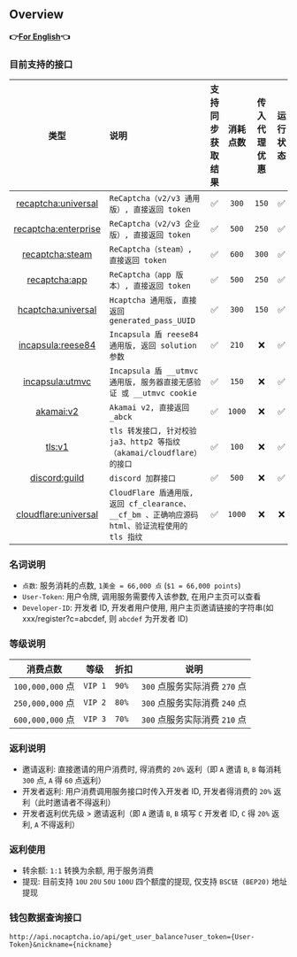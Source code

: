 ## Overview
**👉[For English](/en-US/en.md)👈**
### 目前支持的接口

|                          类型                          | 说明                                                         | 支持同步获取结果 | 消耗点数 | 传入代理优惠 | 运行状态 | 独享（请联系客服） |
| :----------------------------------------------------: | :----------------------------------------------------------- | :--------------: | :------: | :----------: | :------: | :----------------: |
|  [recaptcha:universal](/zh-CN/recaptcha.md)  | `ReCaptcha（v2/v3 通用版）, 直接返回 token`                  |        ✅         |  `300`   |    `150`     |    ✅     |         ✅          |
| [recaptcha:enterprise](/zh-CN/recaptcha.md)  | `ReCaptcha（v2/v3 企业版）, 直接返回 token`                  |        ✅         |  `500`   |    `250`     |    ✅     |         ✅          |
|    [recaptcha:steam](/zh-CN/recaptcha.md)    | `ReCaptcha（steam）, 直接返回 token`                         |        ✅         |  `600`   |    `300`     |    ✅     |         ✅          |
|   [recaptcha:app](/zh-CN/recaptcha_app.md)   | `ReCaptcha（app 版本）, 直接返回 token`                      |        ✅         |  `500`   |    `250`     |    ✅     |         ✅          |
|   [hcaptcha:universal](/zh-CN/hcaptcha.md)   | `Hcaptcha 通用版, 直接返回 generated_pass_UUID`              |        ✅         |  `300`   |    `150`     |    ✅     |         ✅          |
|   [incapsula:reese84](/zh-CN/incapsula.md)   | `Incapsula 盾 reese84 通用版, 返回 solution 参数`            |        ✅         |  `210`   |      ❌       |    ✅     |         ✅          |
|   [incapsula:utmvc](/zh-CN/incapsula_utmvc.md)    | `Incapsula 盾 __utmvc 通用版, 服务器直接无感验证 或 __utmvc cookie` |        ✅         |  `150`   |      ❌       |    ✅     |         ✅          |
|        [akamai:v2](/zh-CN/akamai.md)         | `Akamai v2, 直接返回 _abck`                                  |        ✅         |  `1000`  |      ❌       |    ✅     |         ✅          |
|           [tls:v1](/zh-CN/tls.md)            | `tls 转发接口, 针对校验 ja3、http2 等指纹（akamai/cloudflare）的接口` |        ✅         |  `100`   |      ❌       |    ✅     |         ✅          |
|      [discord:guild](/zh-CN/discord.md)      | `discord 加群接口`                                           |        ✅         |  `500`   |      ❌       |    ✅     |         ✅          |
| [cloudflare:universal](/zh-CN/cloudflare.md) | `CloudFlare 盾通用版, 返回 cf_clearance、__cf_bm 、正确响应源码 html、验证流程使用的 tls 指纹` |        ✅         |  `1000`  |      ❌       |    ❌     |         ❌          |


### 名词说明

* `点数`: 服务消耗的点数, `1美金 = 66,000 点` (`$1 = 66,000 points`)
* `User-Token`: 用户令牌, 调用服务需要传入该参数, 在用户主页可以查看
* `Developer-ID`: 开发者 ID, 开发者用户使用, 用户主页邀请链接的字符串(如 xxx/register?c=abcdef, 则 `abcdef` 为开发者 ID)

### 等级说明

| 消费点数         | 等级    | 折扣  | 说明                          |
| ---------------- | ------- | ----- | ----------------------------- |
| `100,000,000` 点 | `VIP 1` | `90%` | `300` 点服务实际消费 `270` 点 |
| `250,000,000` 点 | `VIP 2` | `80%` | `300` 点服务实际消费 `240` 点 |
| `600,000,000` 点 | `VIP 3` | `70%` | `300` 点服务实际消费 `210` 点 |


### 返利说明

* 邀请返利: 直接邀请的用户消费时, 得消费的 `20%` 返利（即 `A` 邀请 `B`, `B` 每消耗 `300` 点, `A` 得 `60` 点返利）
* 开发者返利: 用户消费调用服务接口时传入开发者 ID, 开发者得消费的 `20%` 返利（此时邀请者不得返利）
* 开发者返利优先级 > 邀请返利（即 `A` 邀请 `B`, `B` 填写 `C` 开发者 ID, `C` 得 `20%` 返利, `A` 不得返利）

### 返利使用

* 转余额: `1:1` 转换为余额, 用于服务消费
* 提现: 目前支持 `10U` `20U` `50U` `100U` 四个额度的提现, 仅支持 `BSC链 (BEP20)` 地址提现

### 钱包数据查询接口

```text
http://api.nocaptcha.io/api/get_user_balance?user_token={User-Token}&nickname={nickname}
```
